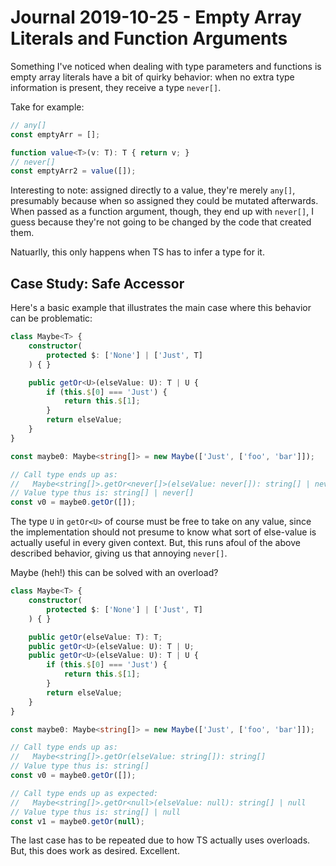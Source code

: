 Journal 2019-10-25 - Empty Array Literals and Function Arguments
========

Something I've noticed when dealing with type parameters and functions is empty array literals have a bit of quirky behavior: when no extra type information is present, they receive a type `never[]`.

Take for example:

```typescript
// any[]
const emptyArr = [];

function value<T>(v: T): T { return v; }
// never[]
const emptyArr2 = value([]);
```

Interesting to note: assigned directly to a value, they're merely `any[]`, presumably because when so assigned they could be mutated afterwards.  When passed as a function argument, though, they end up with `never[]`, I guess because they're not going to be changed by the code that created them.

Natuarlly, this only happens when TS has to infer a type for it.



## Case Study: Safe Accessor

Here's a basic example that illustrates the main case where this behavior can be problematic:

```typescript
class Maybe<T> {
    constructor(
        protected $: ['None'] | ['Just', T]
    ) { }

    public getOr<U>(elseValue: U): T | U {
        if (this.$[0] === 'Just') {
            return this.$[1];
        }
        return elseValue;
    }
}

const maybe0: Maybe<string[]> = new Maybe(['Just', ['foo', 'bar']]);

// Call type ends up as:
//   Maybe<string[]>.getOr<never[]>(elseValue: never[]): string[] | never[]
// Value type thus is: string[] | never[]
const v0 = maybe0.getOr([]);
```

The type `U` in `getOr<U>` of course must be free to take on any value, since the implementation should not presume to know what sort of else-value is actually useful in every given context.  But, this runs afoul of the above described behavior, giving us that annoying `never[]`.

Maybe (heh!) this can be solved with an overload?

```typescript
class Maybe<T> {
    constructor(
        protected $: ['None'] | ['Just', T]
    ) { }

    public getOr(elseValue: T): T;
    public getOr<U>(elseValue: U): T | U;
    public getOr<U>(elseValue: U): T | U {
        if (this.$[0] === 'Just') {
            return this.$[1];
        }
        return elseValue;
    }
}

const maybe0: Maybe<string[]> = new Maybe(['Just', ['foo', 'bar']]);

// Call type ends up as:
//   Maybe<string[]>.getOr(elseValue: string[]): string[]
// Value type thus is: string[]
const v0 = maybe0.getOr([]);

// Call type ends up as expected:
//   Maybe<string[]>.getOr<null>(elseValue: null): string[] | null
// Value type thus is: string[] | null
const v1 = maybe0.getOr(null);
```

The last case has to be repeated due to how TS actually uses overloads.  But, this does work as desired.  Excellent.
